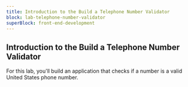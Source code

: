 ```yaml
---
title: Introduction to the Build a Telephone Number Validator
block: lab-telephone-number-validator
superBlock: front-end-development
---
```


## Introduction to the Build a Telephone Number Validator

For this lab, you'll build an application that checks if a number is a valid United States phone number.
